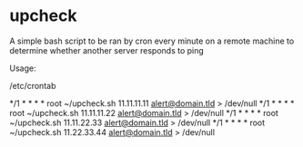 upcheck
=======

A simple bash script to be ran by cron every minute on a remote machine to determine whether another server responds to ping

Usage:

/etc/crontab

*/1	*	*	*	*	root	~/upcheck.sh 11.11.11.11 alert@domain.tld > /dev/null
*/1	*	*	*	*	root	~/upcheck.sh 11.11.11.22 alert@domain.tld > /dev/null
*/1	*	*	*	*	root	~/upcheck.sh 11.11.22.33 alert@domain.tld > /dev/null
*/1	*	*	*	*	root	~/upcheck.sh 11.22.33.44 alert@domain.tld > /dev/null
